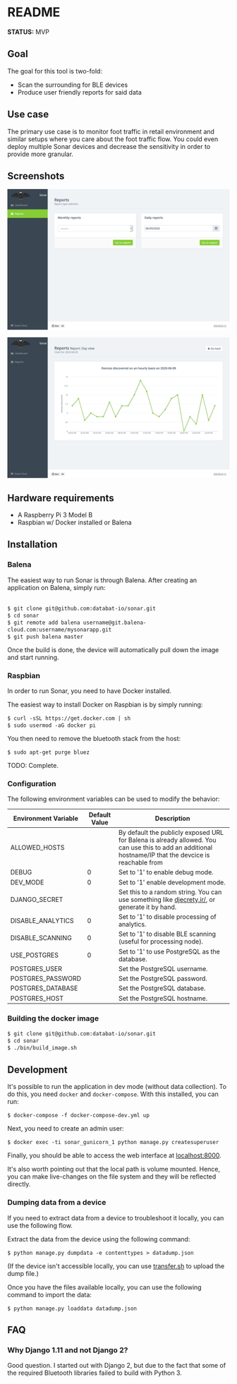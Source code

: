 # README

**STATUS:** MVP

## Goal

The goal for this tool is two-fold:

 * Scan the surrounding for BLE devices
 * Produce user friendly reports for said data

## Use case

The primary use case is to monitor foot traffic in retail environment and similar setups where you care about the foot traffic flow. You could even deploy multiple Sonar devices and decrease the sensitivity in order to provide more granular.

## Screenshots

![Overview](/img/sonar_date_picker.png?raw=true)

![Daily View](/img/sonar_daily_view.png?raw=true)


## Hardware requirements

 * A Raspberry Pi 3 Model B
 * Raspbian w/ Docker installed or Balena

## Installation

### Balena

The easiest way to run Sonar is through Balena. After creating an application on Balena, simply run:

```

$ git clone git@github.com:databat-io/sonar.git
$ cd sonar
$ git remote add balena username@git.balena-cloud.com:username/mysonarapp.git
$ git push balena master
```

Once the build is done, the device will automatically pull down the image and start running.


### Raspbian

In order to run Sonar, you need to have Docker installed.

The easiest way to install Docker on Raspbian is by simply running:

```
$ curl -sSL https://get.docker.com | sh
$ sudo usermod -aG docker pi
```

You then need to remove the bluetooth stack from the host:

```
$ sudo apt-get purge bluez
```
TODO: Complete.


### Configuration

The following environment variables can be used to modify the behavior:


| Environment Variable | Default Value | Description                                                                                                                                             |
| -------------        | ------------  | -----                                                                                                                                                   |
| ALLOWED_HOSTS        |               | By default the publicly exposed URL for Balena is already allowed. You can use this to add an additional hostname/IP that the devcice is reachable from |
| DEBUG                | 0             | Set to '1' to enable debug mode.                                                                                                                        |
| DEV_MODE             | 0             | Set to '1' enable development mode.                                                                                                                     |
| DJANGO_SECRET        |               | Set this to a random string. You can use something like [djecrety.ir/](https://djecrety.ir), or generate it by hand.                                    |
| DISABLE_ANALYTICS    | 0             | Set to '1' to disable processing of analytics.                                                                                                          |
| DISABLE_SCANNING     | 0             | Set to '1' to disable BLE scanning (useful for processing node).                                                                                        |
| USE_POSTGRES         | 0             | Set to '1' to use PostgreSQL as the database.                                                                                                           |
| POSTGRES_USER        |               | Set the PostgreSQL username.                                                                                                                            |
| POSTGRES_PASSWORD    |               | Set the PostgreSQL password.                                                                                                                            |
| POSTGRES_DATABASE    |               | Set the PostgreSQL database.                                                                                                                            |
| POSTGRES_HOST        |               | Set the PostgreSQL hostname.                                                                                                                            |


### Building the docker image

```
$ git clone git@github.com:databat-io/sonar.git
$ cd sonar
$ ./bin/build_image.sh
```


## Development

It's possible to run the application in dev mode (without data collection). To do this, you need `docker` and `docker-compose`. With this installed, you can run:

```
$ docker-compose -f docker-compose-dev.yml up
```

Next, you need to create an admin user:

```
$ docker exec -ti sonar_gunicorn_1 python manage.py createsuperuser
```

Finally, you should be able to access the web interface at [localhost:8000](http://localhost:8000).

It's also worth pointing out that the local path is volume mounted. Hence, you can make live-changes on the file system and they will be reflected directly.

### Dumping data from a device

If you need to extract data from a device to troubleshoot it locally, you can use the following flow.

Extract the data from the device using the following command:

```
$ python manage.py dumpdata -e contenttypes > datadump.json
```

(If the device isn't accessible locally, you can use [transfer.sh](https://www.transfer.sh) to upload the dump file.)

Once you have the files available locally, you can use the following command to import the data:

```
$ python manage.py loaddata datadump.json
```

## FAQ

### Why Django 1.11 and not Django 2?

Good question. I started out with Django 2, but due to the fact that some of the required Bluetooth libraries failed to build with Python 3.
